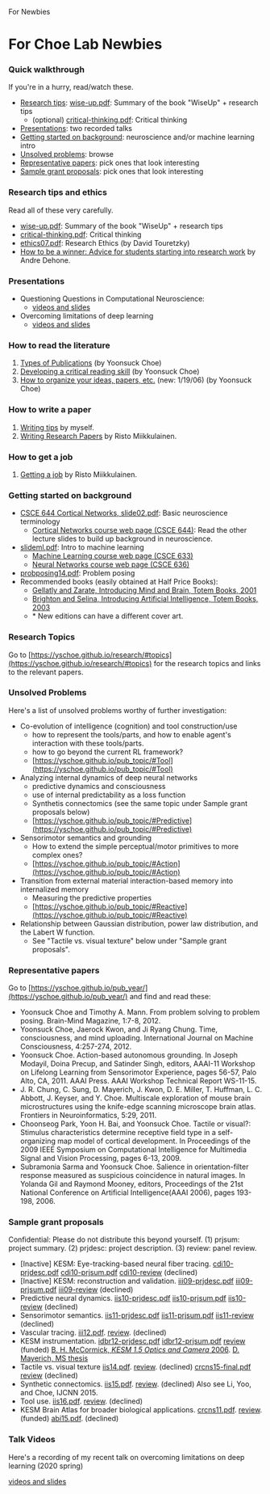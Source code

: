 For Newbies

For Choe Lab Newbies
====================

### Quick walkthrough 

If you're in a hurry, read/watch these.

* [Research tips](#Research+tips+and+ethics): [wise-up.pdf](docs/wise-up.pdf): Summary of the book "WiseUp" + research tips
  * (optional) [critical-thinking.pdf](docs/critical-thinking.pdf): Critical thinking
* [Presentations](#Presentations): two recorded talks
* [Getting started on background](#Getting-started-on-background): neuroscience and/or machine learning intro
* [Unsolved problems](#Unsolved+Problems): browse
* [Representative papers](#Representative+papers): pick ones that look interesting
* [Sample grant proposals](#Sample+grant+proposals): pick ones that look interesting

### Research tips and ethics

Read all of these very carefully.

*   [wise-up.pdf](docs/wise-up.pdf): Summary of the book "WiseUp" + research tips
*   [critical-thinking.pdf](docs/critical-thinking.pdf): Critical thinking
*   [ethics07.pdf](docs/ethics07.pdf): Research Ethics (by David Touretzky)
*   [How to be a winner: Advice for students starting into research work](https://www.seas.upenn.edu/~andre/general/student_research_advice.html) by Andre Dehone.

### Presentations
*   Questioning Questions in Computational Neuroscience:
    * [videos and slides](https://drive.google.com/drive/folders/12BAHgX976Ox9sxPLqufsaCJ1FiqSYWgb?usp=sharing)
*   Overcoming limitations of deep learning
    * [videos and slides](https://drive.google.com/drive/u/1/folders/1olOULDZt6-vDRnHVdhCxB9czsJLbjVRV)

### How to read the literature

1.  [Types of Publications](howto/publication-types.html) (by Yoonsuck Choe)
2.  [Developing a critical reading skill](howto/critical-reading.html) (by Yoonsuck Choe)
3.  [How to organize your ideas, papers, etc.](howto/organizing.txt) (new: 1/19/06) (by Yoonsuck Choe)

### How to write a paper

1.  [Writing tips](howto/writing-v1-3.pdf) by myself.
2.  [Writing Research Papers](howto/writing.pdf) by Risto Miikkulainen.

### How to get a job

1.  [Getting a job](howto/job.html) by Risto Miikkulainen.

### Getting started on background

*   [CSCE 644 Cortical Networks, slide02.pdf](https://people.engr.tamu.edu/choe/choe/courses/12fall/644/lectures/slide02.pdf): Basic neuroscience terminology
    *   [Cortical Networks course web page (CSCE 644)](https://people.engr.tamu.edu/choe/choe/courses/12fall/644.html): Read the other lecture slides to build up background in neuroscience.
*   [slideml.pdf](https://people.engr.tamu.edu/choe/choe/courses/13fall/625/lectures/slideml.pdf): Intro to machine learning
    *   [Machine Learning course web page (CSCE 633)](https://people.engr.tamu.edu/choe/choe/courses/17spring/633.html)
    *   [Neural Networks course web page (CSCE 636)](https://people.engr.tamu.edu/choe/choe/courses/17spring/636.html)
*   [probposing14.pdf](docs/probposing14.pdf): Problem posing
*   Recommended books (easily obtained at Half Price Books):
    *   [Gellatly and Zarate, Introducing Mind and Brain, Totem Books, 2001](http://www.amazon.com/Introducing-Mind-Brain-Angus-Gellatly/dp/1840466383/ref=sr_1_2/192-2438715-8146918?ie=UTF8&qid=1410534724&sr=8-2&keywords=introducing+mind+and+brain)
    *   [Brighton and Selina, Introducing Artificial Intelligence, Totem Books, 2003](http://www.amazon.com/Introducing-Artificial-Intelligence-Henry-Brighton/dp/1840468416/ref=sr_1_2?ie=UTF8&qid=1410534835&sr=8-2&keywords=introducing+artificial+intelligence)
    *   \* New editions can have a different cover art.

### Research Topics

Go to [https://yschoe.github.io/research/#topics](https://yschoe.github.io/research/#topics) for the research topics and links to the relevant papers.

### Unsolved Problems

Here's a list of unsolved problems worthy of further investigation:

* Co-evolution of intelligence (cognition) and tool construction/use
    * how to represent the tools/parts, and how to enable agent's interaction with these tools/parts. 
    * how to go beyond the current RL framework?
    * [https://yschoe.github.io/pub_topic/#Tool](https://yschoe.github.io/pub_topic/#Tool)
* Analyzing internal dynamics of deep neural networks
    * predictive dynamics and consciousness
    * use of internal predictability as a loss function
    * Synthetis connectomics (see the same topic under Sample grant proposals below)
    * [https://yschoe.github.io/pub_topic/#Predictive](https://yschoe.github.io/pub_topic/#Predictive)
* Sensorimotor semantics and grounding
    * How to extend the simple perceptual/motor primitives to more complex ones?
    * [https://yschoe.github.io/pub_topic/#Action](https://yschoe.github.io/pub_topic/#Action)
* Transition from external material interaction-based memory into internalized memory
    * Measuring the predictive properties
    * [https://yschoe.github.io/pub_topic/#Reactive](https://yschoe.github.io/pub_topic/#Reactive)
* Relationship between Gaussian distribution, power law distribution, and the Labert W function. 
    * See "Tactile vs. visual texture" below under "Sample grant proposals".
  
### Representative papers

Go to [https://yschoe.github.io/pub_year/](https://yschoe.github.io/pub_year/) and find and read these:

*   Yoonsuck Choe and Timothy A. Mann. From problem solving to problem posing. Brain-Mind Magazine, 1:7-8, 2012.
*   Yoonsuck Choe, Jaerock Kwon, and Ji Ryang Chung. Time, consciousness, and mind uploading. International Journal on Machine Consciousness, 4:257-274, 2012.
*   Yoonsuck Choe. Action-based autonomous grounding. In Joseph Modayil, Doina Precup, and Satinder Singh, editors, AAAI-11 Workshop on Lifelong Learning from Sensorimotor Experience, pages 56-57, Palo Alto, CA, 2011. AAAI Press. AAAI Workshop Technical Report WS-11-15.
*   J. R. Chung, C. Sung, D. Mayerich, J. Kwon, D. E. Miller, T. Huffman, L. C. Abbott, J. Keyser, and Y. Choe. Multiscale exploration of mouse brain microstructures using the knife-edge scanning microscope brain atlas. Frontiers in Neuroinformatics, 5:29, 2011.
*   Choonseog Park, Yoon H. Bai, and Yoonsuck Choe. Tactile or visual?: Stimulus characteristics determine receptive field type in a self-organizing map model of cortical development. In Proceedings of the 2009 IEEE Symposium on Computational Intelligence for Multimedia Signal and Vision Processing, pages 6-13, 2009.
*   Subramonia Sarma and Yoonsuck Choe. Salience in orientation-filter response measured as suspicious coincidence in natural images. In Yolanda Gil and Raymond Mooney, editors, Proceedings of the 21st National Conference on Artificial Intelligence(AAAI 2006), pages 193-198, 2006.

### Sample grant proposals

Confidential: Please do not distribute this beyond yourself. (1) prjsum: project summary. (2) prjdesc: project description. (3) review: panel review.

*   [Inactive] KESM: Eye-tracking-based neural fiber tracing. [cdi10-prjdesc.pdf](proposals/cdi10-prjdesc.pdf) [cdi10-prjsum.pdf](proposals/cdi10-prjsum.pdf) [cdi10-review](proposals/cdi10-review) (declined)
*   [Inactive] KESM: reconstruction and validation. [iii09-prjdesc.pdf](proposals/iii09-prjdesc.pdf) [iii09-prjsum.pdf](proposals/iii09-prjsum.pdf) [iii09-review](proposals/iii09-review) (declined)
*   Predictive neural dynamics. [iis10-prjdesc.pdf](proposals/iis10-prjdesc.pdf) [iis10-prjsum.pdf](proposals/iis10-prjsum.pdf) [iis10-review](proposals/iis10-review) (declined)
*   Sensorimotor semantics. [iis11-prjdesc.pdf](proposals/iis11-prjdesc.pdf) [iis11-prjsum.pdf](proposals/iis11-prjsum.pdf) [iis11-review](proposals/iis11-review) (declined)
*   Vascular tracing. [iii12.pdf](proposals/iii12.pdf). [review](proposals/review-iii12). (declined)
*   KESM instrumentation. [idbr12-prjdesc.pdf](proposals/idbr12-prjdesc.pdf) [idbr12-prjsum.pdf](proposals/idbr12-prjsum.pdf) [review](proposals/idbr12-review) (funded) [B. H. McCormick, _KESM 1.5 Optics and Camera_ 2006](http://research.cs.tamu.edu/bnl/static/papers/mccormick.kesm1.5.pdf). [D. Mayerich, MS thesis](http://research.cs.tamu.edu/keyser/Papers/MayerichThesis.pdf)
*   Tactile vs. visual texture [iis14.pdf](proposals/iis14.pdf). [review](proposals/iis14-review). (declined) [crcns15-final.pdf](proposals/crcns15-final.pdf) [review](proposals/review-crcns15.txt) (declined)
*   Synthetic connectomics. [iis15.pdf](proposals/iis15.pdf). [review](proposals/iis15-review). (declined)  Also see Li, Yoo, and Choe, IJCNN 2015.
*   Tool use. [iis16.pdf](proposals/iis16.pdf). [review](proposals/review-iis16-tool.pdf). (declined)
*   KESM Brain Atlas for broader biological applications. [crcns11.pdf](proposals/crcns11.pdf). [review](proposals/crcns11-review). (funded) [abi15.pdf](proposals/abi15.pdf). (declined)

### Talk Videos

Here's a recording of my recent talk on overcoming limitations on deep learning (2020 spring)

[videos and slides](https://drive.google.com/drive/u/1/folders/1olOULDZt6-vDRnHVdhCxB9czsJLbjVRV)
